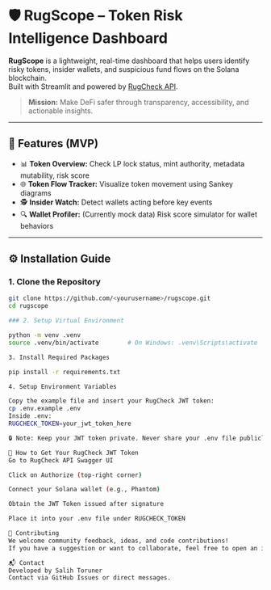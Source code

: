 # 🛡️ RugScope – Token Risk Intelligence Dashboard

**RugScope** is a lightweight, real-time dashboard that helps users identify risky tokens, insider wallets, and suspicious fund flows on the Solana blockchain.  
Built with Streamlit and powered by [RugCheck API](https://rugcheck.xyz).

> **Mission:** Make DeFi safer through transparency, accessibility, and actionable insights.

---

## 🚀 Features (MVP)

- 📊 **Token Overview:** Check LP lock status, mint authority, metadata mutability, risk score
- 🌐 **Token Flow Tracker:** Visualize token movement using Sankey diagrams
- 🕵️ **Insider Watch:** Detect wallets acting before key events
- 🔍 **Wallet Profiler:** (Currently mock data) Risk score simulator for wallet behaviors

---

## ⚙️ Installation Guide

### 1. Clone the Repository
```bash
git clone https://github.com/<yourusername>/rugscope.git
cd rugscope

### 2. Setup Virtual Environment

python -m venv .venv
source .venv/bin/activate        # On Windows: .venv\Scripts\activate

3. Install Required Packages

pip install -r requirements.txt

4. Setup Environment Variables

Copy the example file and insert your RugCheck JWT token:
cp .env.example .env
Inside .env:
RUGCHECK_TOKEN=your_jwt_token_here

🔒 Note: Keep your JWT token private. Never share your .env file publicly.

🔐 How to Get Your RugCheck JWT Token
Go to RugCheck API Swagger UI

Click on Authorize (top-right corner)

Connect your Solana wallet (e.g., Phantom)

Obtain the JWT Token issued after signature

Place it into your .env file under RUGCHECK_TOKEN

🙌 Contributing
We welcome community feedback, ideas, and code contributions!
If you have a suggestion or want to collaborate, feel free to open an issue or pull request.

📬 Contact
Developed by Salih Toruner
Contact via GitHub Issues or direct messages.




